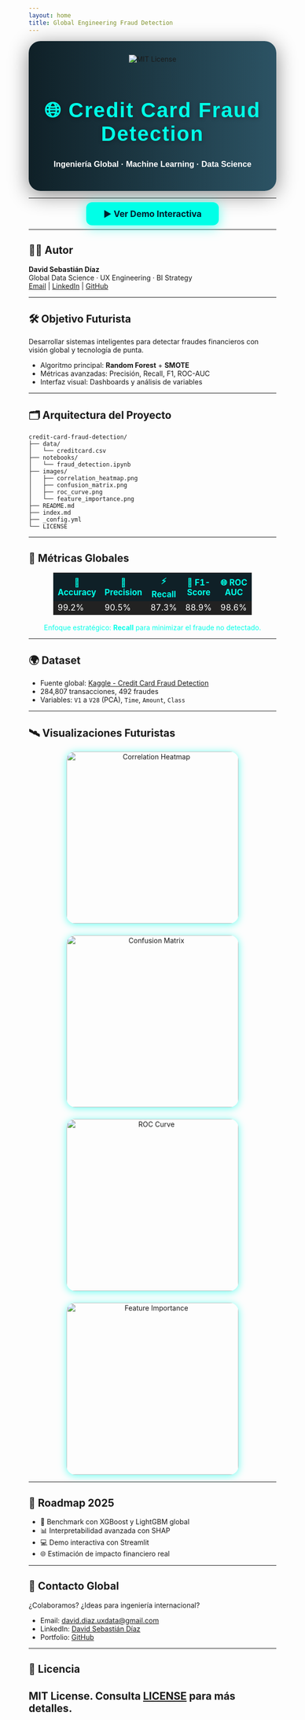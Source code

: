 ```yaml
---
layout: home
title: Global Engineering Fraud Detection
---
```


<div align="center" style="background:linear-gradient(90deg,#0f2027,#2c5364);padding:2em 0;border-radius:24px;box-shadow:0 8px 40px #0007;">
  <img src="https://img.shields.io/badge/License-MIT-blue.svg" alt="MIT License" style="margin-bottom:1em;">
  <h1 style="font-size:3em;color:#00ffe7;font-family:Montserrat,sans-serif;letter-spacing:2px;text-shadow:0 2px 8px #0005;">🌐 Credit Card Fraud Detection</h1>
  <h3 style="color:#fff;font-family:Montserrat,sans-serif;margin-top:0.5em;">Ingeniería Global · Machine Learning · Data Science</h3>
</div>

---

<div align="center" style="margin:1.5em 0;">
  <a href="notebooks/fraud_detection.ipynb" style="background:#00ffe7;color:#001e2d;padding:0.75em 2em;border-radius:12px;font-weight:bold;font-size:1.25em;text-decoration:none;box-shadow:0 4px 24px #00ffe799;">▶️ Ver Demo Interactiva</a>
</div>

---

## 🧑‍🚀 Autor
**David Sebastián Díaz**<br>
Global Data Science · UX Engineering · BI Strategy<br>
[Email](mailto:david.diaz.uxdata@gmail.com) | [LinkedIn](https://linkedin.com/in/david-sebastian-diaz-586568332) | [GitHub](https://github.com/dsd228)

---

## 🛠️ Objetivo Futurista
Desarrollar sistemas inteligentes para detectar fraudes financieros con visión global y tecnología de punta.

- Algoritmo principal: **Random Forest** + **SMOTE**
- Métricas avanzadas: Precisión, Recall, F1, ROC-AUC
- Interfaz visual: Dashboards y análisis de variables

---

## 🗂️ Arquitectura del Proyecto
```text
credit-card-fraud-detection/
├── data/
│   └── creditcard.csv
├── notebooks/
│   └── fraud_detection.ipynb
├── images/
│   ├── correlation_heatmap.png
│   ├── confusion_matrix.png
│   ├── roc_curve.png
│   └── feature_importance.png
├── README.md
├── index.md
├── _config.yml
└── LICENSE
```

---

## 🚦 Métricas Globales
<div align="center">
  <table style="width:80%;font-size:1.2em;">
    <tr style="background:#0f2027;color:#00ffe7;">
      <th>🔎 Accuracy</th><th>🎯 Precision</th><th>⚡ Recall</th><th>🧮 F1-Score</th><th>🌐 ROC AUC</th>
    </tr>
    <tr style="background:#222;color:#fff;">
      <td>99.2%</td><td>90.5%</td><td>87.3%</td><td>88.9%</td><td>98.6%</td>
    </tr>
  </table>
  <div style="margin-top:1em;color:#00ffe7;">Enfoque estratégico: <b>Recall</b> para minimizar el fraude no detectado.</div>
</div>

---

## 🌍 Dataset
- Fuente global: [Kaggle - Credit Card Fraud Detection](https://www.kaggle.com/datasets/mlg-ulb/creditcardfraud)
- 284,807 transacciones, 492 fraudes
- Variables: `V1` a `V28` (PCA), `Time`, `Amount`, `Class`

---

## 🛰️ Visualizaciones Futuristas
<div align="center" style="display:flex;flex-wrap:wrap;gap:24px;justify-content:center;">
  <img src="images/correlation_heatmap.png" alt="Correlation Heatmap" width="350" style="border-radius:18px;box-shadow:0 2px 16px #00ffe799;"/>
  <img src="images/confusion_matrix.png" alt="Confusion Matrix" width="350" style="border-radius:18px;box-shadow:0 2px 16px #00ffe799;"/>
  <img src="images/roc_curve.png" alt="ROC Curve" width="350" style="border-radius:18px;box-shadow:0 2px 16px #00ffe799;"/>
  <img src="images/feature_importance.png" alt="Feature Importance" width="350" style="border-radius:18px;box-shadow:0 2px 16px #00ffe799;"/>
</div>

---

## 🚀 Roadmap 2025
- 🔁 Benchmark con XGBoost y LightGBM global
- 📊 Interpretabilidad avanzada con SHAP
- 💻 Demo interactiva con Streamlit
- 🌐 Estimación de impacto financiero real

---

## 🤝 Contacto Global
¿Colaboramos? ¿Ideas para ingeniería internacional?
- Email: david.diaz.uxdata@gmail.com
- LinkedIn: [David Sebastián Díaz](https://linkedin.com/in/david-sebastian-diaz-586568332)
- Portfolio: [GitHub](https://github.com/dsd228)

---

## 📄 Licencia
MIT License. Consulta [LICENSE](LICENSE) para más detalles.
---
